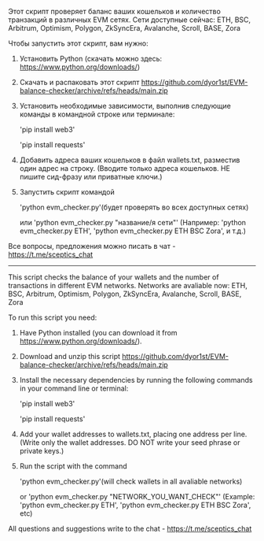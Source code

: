 Этот скрипт проверяет баланс ваших кошельков и количество транзакций в различных EVM сетях.
Сети доступные сейчас: ETH, BSC, Arbitrum, Optimism, Polygon, ZkSyncEra, Avalanche, Scroll, BASE, Zora

Чтобы запустить этот скрипт, вам нужно:
1. Установить Python (скачать можно здесь: https://www.python.org/downloads/)
2. Скачать и распаковать этот скрипт https://github.com/dyor1st/EVM-balance-checker/archive/refs/heads/main.zip 
4. Установить необходимые зависимости, выполнив следующие команды в командной строке или терминале:

   'pip install web3'

   'pip install requests'
6. Добавить адреса ваших кошельков в файл wallets.txt, разместив один адрес на строку. (Вводите только адреса кошельков. НЕ пишите сид-фразу или приватные ключи.)
7. Запустить скрипт командой 

    'python evm_checker.py'(будет проверять во всех доступных сетях) 

    или 'python evm_checker.py "название/я сети"' (Например: 'python evm_checker.py ETH', 'python evm_checker.py ETH BSC Zora', и т.д.)

Все вопросы, предложения можно писать в чат - https://t.me/sceptics_chat

_____________________________________________________________________________________________________


This script checks the balance of your wallets and the number of transactions in different EVM networks.
Networks are avaliable now: ETH, BSC, Arbitrum, Optimism, Polygon, ZkSyncEra, Avalanche, Scroll, BASE, Zora 

To run this script you need:
1. Have Python installed (you can download it from https://www.python.org/downloads/).
2. Download and unzip this script https://github.com/dyor1st/EVM-balance-checker/archive/refs/heads/main.zip 
4. Install the necessary dependencies by running the following commands in your command line or terminal:

    'pip install web3'

    'pip install requests'
5. Add your wallet addresses to wallets.txt, placing one address per line. (Write only the wallet addresses. DO NOT write your seed phrase or private keys.)
6. Run the script with the command 

    'python evm_checker.py'(will check wallets in all avaliable networks)

     or 'python evm_checker.py "NETWORK_YOU_WANT_CHECK"' (Example: 'python evm_checker.py ETH', 'python evm_checker.py ETH BSC Zora', etc)

All questions and suggestions write to the chat - https://t.me/sceptics_chat



